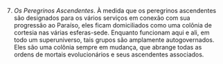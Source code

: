 ﻿7. *Os Peregrinos Ascendentes*. À medida que os peregrinos ascendentes são designados para os vários serviços em conexão com sua progressão ao Paraíso, eles ficam domiciliados como uma colônia de cortesia nas várias esferas-sede. Enquanto funcionam aqui e ali, em todo um superuniverso, tais grupos são amplamente autogovernados. Eles são uma colônia sempre em mudança, que abrange todas as ordens de mortais evolucionários e seus ascendentes associados.